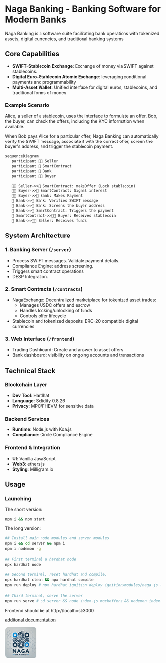 # Naga Banking - Banking Software for Modern Banks 

Naga Banking is a software suite facilitating bank operations with tokenized assets, digital currencies, and traditional banking systems.

## Core Capabilities

- **SWIFT-Stablecoin Exchange**: Exchange of money via SWIFT against stablecoins.
- **Digital Euro-Stablecoin Atomic Exchange**: leveraging conditional payments and programmability
- **Multi-Asset Wallet**: Unified interface for digital euros, stablecoins, and traditional forms of money


### Example Scenario

Alice, a seller of a stablecoin, uses the interface to formulate an offer. Bob, the buyer, can check the offers, including the KYC information when available.

When Bob pays Alice for a particular offer, Naga Banking can automatically verify the SWIFT message, associate it with the correct offer, screen the buyer's address, and trigger the stablecoin payment. 

```mermaid
sequenceDiagram
   participant 👩‍🦰 Seller
   participant 📄 SmartContract
   participant 🐍 Bank
   participant 👨‍🦲 Buyer

   👩‍🦰 Seller->>📄 SmartContract: makeOffer (Lock stablecoin)
   👨‍🦲 Buyer->>📄 SmartContract: Signal interest
   👨‍🦲 Buyer->>🐍 Bank: Makes Payment
   🐍 Bank->>🐍 Bank: Verifies SWIFT message
   🐍 Bank->>🐍 Bank: Screens the buyer address
   🐍 Bank->>📄 SmartContract: Triggers the payment
   📄 SmartContract->>👨‍🦲 Buyer: Receives stablecoin
   🐍 Bank->>👩‍🦰 Seller: Receives funds
```


## System Architecture

### 1. Banking Server (`/server`)
   - Process SWIFT messages. Validate payment details.
   - Compliance Engine: address screening.
   - Triggers smart contract operations.
   - DESP Integration.

### 2. Smart Contracts (`/contracts`)
   - NagaExchange: Decentralized marketplace for tokenized asset trades: 
      - Manages USDC offers and escrow
      - Handles locking/unlocking of funds
      - Controls offer lifecycle
   - Stablecoin and tokenized deposits: ERC-20 compatible digital currencies


### 3. Web Interface (`/frontend`)
   - Trading Dashboard: Create and answer to asset offers
   - Bank dashboard: visibility on ongoing accounts and transactions
   

## Technical Stack

### Blockchain Layer
- **Dev Tool**: Hardhat 
- **Language**: Solidity 0.8.26
- **Privacy**: MPC/FHEVM for sensitive data


### Backend Services
- **Runtime**: Node.js with Koa.js 
- **Compliance**: Circle Compliance Engine 

### Frontend & Integration
- **UI**: Vanilla JavaScript
- **Web3**: ethers.js
- **Styling**: Milligram.io 

## Usage

### Launching 
The short version:

```sh
npm i && npm start
```

The long version:

```sh
## Install main node modules and server modules
npm i && cd server && npm i
npm i nodemon -g

## First terminal a hardhat node
npx hardhat node

## Second terminal, reset hardhat and compile. 
npx hardhat clean && npx hardhat compile
npm run deploy # npx hardhat ignition deploy ignition/modules/naga.js --network localhost --reset 

## Third terminal, serve the server
npm run serve # cd server && node index.js mockoffers && nodemon index.js serve 

```
Frontend should be at http://localhost:3000

[additonal documentation](Documentation.md)

<img src="./frontend/naga-banking.png" alt="Naga Banking" width="100">
